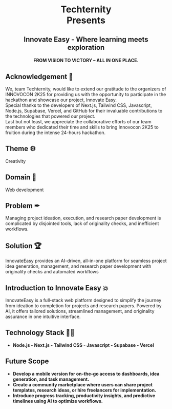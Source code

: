 <h1 align="center"> Techternity
<Br> Presents<Br>
</h1>

<h2 align="center"> Innovate Easy - Where learning meets exploration </h2>
<h4 align="center"> FROM VISION TO VICTORY – ALL IN ONE PLACE. </h4>

## Acknowledgement 🙏
We, team Techternity, would like to extend our gratitude to the organizers of INNOVOCON 2K25 for providing us with the opportunity to participate in the hackathon and showcase our project, Innovate Easy. <br> 
Special thanks to the developers of Next.js, Tailwind CSS, Javascript, Node.js, Supabase, Vercel, and GitHub for their invaluable contributions to the technologies that powered our project. <br>
Last but not least, we appreciate the collaborative efforts of our team members who dedicated their time and skills to bring Innovocon 2K25 to fruition during the intense 24-hours hackathon.

## Theme ⚙
Creativity

## Domain 📡
Web development

## Problem ✒
Managing project ideation, execution, and research paper development is complicated by disjointed tools, lack of originality checks, and inefficient workflows.

## Solution 🏆
InnovateEasy provides an AI-driven, all-in-one platform for seamless project idea generation, management, and research paper development with originality checks and automated workflows

## Introduction to Innovate Easy 💥
InnovateEasy is a full-stack web platform designed to simplify the journey from ideation to completion for projects and research papers. Powered by AI, it offers tailored solutions, streamlined management, and originality assurance in one intuitive interface.

## Technology Stack 👨‍💻
- <b> Node.js
-<b> Next.js
-<b> Tailwind CSS
-<b> Javascript
-<b> Supabase
-<b> Vercel

## Future Scope
- <b> Develop a mobile version for on-the-go access to dashboards, idea generation, and task management.
- <b> Create a community marketplace where users can share project templates, research ideas, or hire freelancers for implementation.
- <b>Introduce progress tracking, productivity insights, and predictive timelines using AI to optimize workflows.
